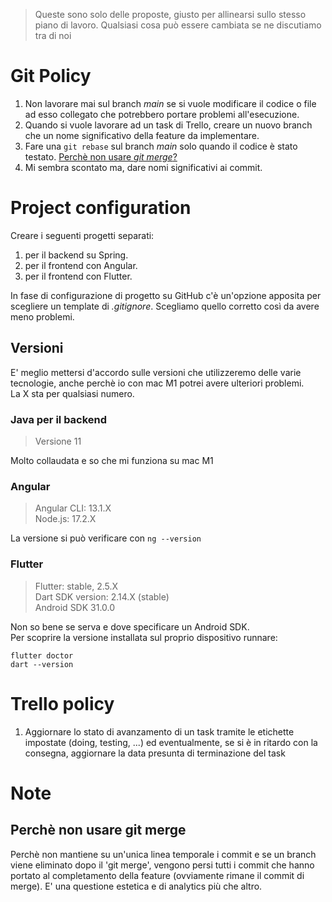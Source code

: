 > Queste sono solo delle proposte, giusto per allinearsi sullo stesso piano di lavoro. Qualsiasi cosa può essere cambiata se ne discutiamo tra di noi
# Git Policy
1. Non lavorare mai sul branch _main_ se si vuole modificare il codice o file ad esso collegato che potrebbero portare problemi all'esecuzione.
2. Quando si vuole lavorare ad un task di Trello, creare un nuovo branch che un nome significativo della feature da implementare.
3. Fare una `git rebase` sul branch _main_ solo quando il codice è stato testato. [Perchè non usare _git merge_?](#perchè-non-usare-git-merge) 
4. Mi sembra scontato ma, dare nomi significativi ai commit.

# Project configuration
Creare i seguenti progetti separati:
1. per il backend su Spring.
2. per il frontend con Angular.
3. per il frontend con Flutter.

In fase di configurazione di progetto su GitHub c'è un'opzione apposita per scegliere un template di _.gitignore_. Scegliamo quello corretto così da avere meno problemi.

## Versioni
E' meglio mettersi d'accordo sulle versioni che utilizzeremo delle varie tecnologie, anche perchè io con mac M1 potrei avere ulteriori problemi.  
La X sta per qualsiasi numero. 

### Java per il backend
> Versione 11  

Molto collaudata e so che mi funziona su mac M1

### Angular
> Angular CLI: 13.1.X  
> Node.js: 17.2.X  

La versione si può verificare con `ng --version`

### Flutter  
> Flutter: stable, 2.5.X  
> Dart SDK version: 2.14.X (stable)  
> Android SDK 31.0.0  

Non so bene se serva e dove specificare un Android SDK.  
Per scoprire la versione installata sul proprio dispositivo runnare:  
```
flutter doctor
dart --version
```

# Trello policy
1. Aggiornare lo stato di avanzamento di un task tramite le etichette impostate (doing, testing, ...) ed eventualmente, se si è in ritardo con la consegna, aggiornare la data presunta di terminazione del task

# Note
## Perchè non usare git merge
Perchè non mantiene su un'unica linea temporale i commit e se un branch viene eliminato dopo il 'git merge', vengono persi tutti i commit che hanno portato al completamento della feature (ovviamente rimane il commit di merge). E' una questione estetica e di analytics più che altro.
